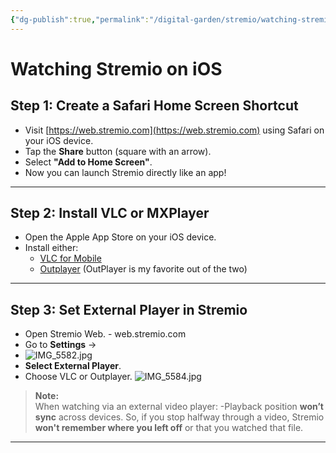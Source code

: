 ```yaml
---
{"dg-publish":true,"permalink":"/digital-garden/stremio/watching-stremio-on-i-os/","title":"Watching Stremio on iOS","tags":["stremio ios"]}
---
```



# Watching Stremio on iOS

## Step 1: Create a Safari Home Screen Shortcut
- Visit [https://web.stremio.com](https://web.stremio.com) using Safari on your iOS device.
- Tap the **Share** button (square with an arrow).
- Select **"Add to Home Screen"**.
- Now you can launch Stremio directly like an app!

---

## Step 2: Install VLC or MXPlayer
- Open the Apple App Store on your iOS device.
- Install either:
  - [VLC for Mobile](https://apps.apple.com/app/vlc-for-mobile/id650377962)  
  - [Outplayer](https://apps.apple.com/us/app/outplayer/id1449923287) (OutPlayer is my favorite out of the two)

---

## Step 3: Set External Player in Stremio
- Open Stremio Web. - web.stremio.com
- Go to **Settings** →
- ![IMG_5582.jpg](/img/user/Assets/IMG_5582.jpg)
- **Select External Player**.
- Choose VLC or Outplayer.
![IMG_5584.jpg](/img/user/Assets/IMG_5584.jpg)
> **Note:**  
When watching via an external video player:
	-Playback position **won’t sync** across devices. So, if you stop halfway through a video, Stremio **won't remember where you left off** or that you watched that file.

---